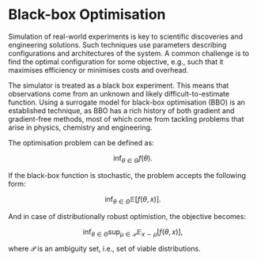 # Black-box Optimisation

Simulation of real-world experiments is key to scientific discoveries and engineering solutions. Such techniques use parameters describing configurations and architectures of the system. A common challenge is to find the optimal configuration for some objective, e.g., such that it maximises efficiency or minimises costs and overhead.

The simulator is treated as a black box experiment. This means that observations come from an unknown and likely difficult-to-estimate function. Using a surrogate model for black-box optimisation (BBO) is an established technique, as BBO has a rich history of both gradient and gradient-free methods, most of which come from tackling problems that arise in physics, chemistry and engineering.

The optimisation problem can be defined as:

$$
\inf_{\theta \in \Theta} f(\theta).
$$

If the black-box function is stochastic, the problem accepts the following form:

$$
\inf_{\theta \in \Theta} \mathbb{E}\left[ f(\theta, x) \right].
$$

And in case of distributionally robust optimistion, the objective becomes:

$$
\inf_{\theta \in \Theta} \sup_{\mu \in \mathcal{P}} \mathbb{E}_{x \sim \mu} \left[ f(\theta, x) \right],
$$

where $\mathcal{P}$ is an ambiguity set, i.e., set of viable distributions.